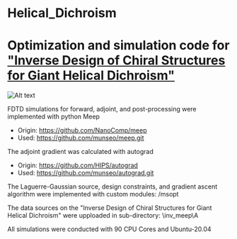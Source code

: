 # Helical_Dichroism
Optimization and simulation code for ["Inverse Design of Chiral Structures for Giant Helical Dichroism"](https://arxiv.org/abs/2501.12825)
===========================================================================================================================================
![Alt text](/Figure1.png)
     
FDTD simulations for forward, adjoint, and post-processing were implemented with python Meep 
* Origin: https://github.com/NanoComp/meep
* Used: https://github.com/munseo/meep.git
     
The adjoint gradient was calculated with autograd 
* Origin: https://github.com/HIPS/autograd
* Used: https://github.com/munseo/autograd.git

The Laguerre-Gaussian source, design constraints, and gradient ascent algorithm were implemented with custom modules: /msopt   

The data sources on the "Inverse Design of Chiral Structures for Giant Helical Dichroism" were upploaded in sub-directory: \inv_meep\A   

All simulations were conducted with 90 CPU Cores and Ubuntu-20.04  
